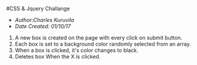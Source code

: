 #CSS & Jquery Challange

* *Author:Charles Kuruvila*
* *Date Created: 01/10/17*

1. A new box is created on the page with every click on submit button.
2. Each box is set to a  background color randomly selected from an array.
3. When a box is clicked, it's color changes to black.
4. Deletes box When the X is clicked.

